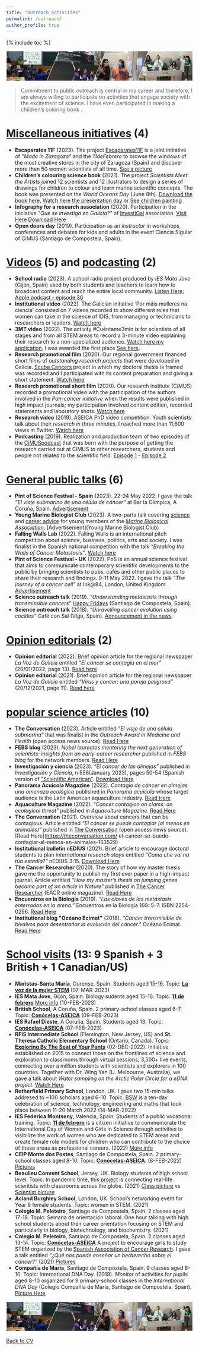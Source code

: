 ```yaml
---
title: "Outreach activities"
permalink: /outreach/
author_profile: true
---
```


{% include toc %}  

<img src='/images/Tira_FotosOutreach_AliciaLBruzos.png'> 

> Commitment to public outreach is central in my career and therefore, I am always willing to participate on activities that engage society with the excitement of science. I have even participated in making a children’s coloring book <i class="fa fa-paint-brush" aria-hidden="true"></i> .

<i class="fa fa-paint-brush" aria-hidden="true"></i> <u>Miscellaneous initiatives</u> (4)
=======
* **Escaparates 11F** (2023). The project [Escaparates11F](http://madeinzaragoza.es/blog/escaparates-11f-2023/) is a joint initiative of *"Made in Zaragoza"* and the *11deFebrero* to browse the windows of the most creative stores in the city of Zaragoza (Spain) and discover more than 50 women scientists of all time. [See a picture](https://twitter.com/madeinzaragoza/status/1621883630803877897/photo/1)  
* **Children’s colouring science book** (2021). The project *Scientists Meet the Artists* joined 12 scientists and 12 illustrators to design a series of drawings for children to colour and learn marine scientific concepts. The book was presented on the *World Oceans Day* (June 8th). [Download the book here](https://albruzos.github.io/files/outreach_2021-ScientistsMeetArtists.pdf), [Watch here the presentation day](https://tv.uvigo.es/video/60e852f1fe8ebc541a176b22) or [See children painting](https://twitter.com/campusdomar/status/1408319520893247488)
* **Infography for a research association** (2020). Participation in the iniciative _"Que se investiga en Galicia?"_ of [InvestiGal](https://investi.gal/) association. [Visit Here](https://investi.gal/divulgacion/#infografias) [Download Here](https://drive.google.com/uc?export=download&id=1NsMMFnN4FlGWwWOEYlnmfxvamcodAJmc)
* **Open doors day** (2019). Participation as an *instructor* in workshops, conferences and debates for kids and adults in the event Ciencia Sigular of CiMUS (Santiago de Compostela, Spain).

<i class="fa fa-play-circle" aria-hidden="true"></i> <u>Videos</u> (5) and <i class="fa fa-podcast" aria-hidden="true"></i> <u>podcasting</u> (2)
=======
* **School radio** (2023). A school radio project produced by *IES Mata Jove* (Gijón, Spain) used by both students and teachers to learn how to broadcast content and reach the entire local community. [Listen Here: Apple podcast - episode 36](https://podcasts.apple.com/es/podcast/ep-36-mujer-y-ciencia-entrevista-a-alicia-l%C3%B3pez-con/id1555213649?i=1000606561029)
* **Institutional video** (2022). The Galician initiative ‘Por máis mulleres na ciencia’ consisted on 7 videos recorded to show different roles that women can take in the science of IDIS, from managing or technicians to researchers or leaders. [Watch here](https://youtu.be/npxiCJKXCGo)
* **3MT video** (2022). The activity #Cuéntame3min is for scientists of all stages and from all STEM areas to record a 3-minute video explaining their research to a non-specialized audience. [Watch here my application](https://www.youtube.com/watch?v=2TYl6BZ-_SA), I was awarded the first place [See here](https://albruzos.github.io/awardsgrants/awards/).  
* **Research promotional film** (2020). Our regional government financed short films of *outstanding research projects* that were developed in Galicia. [Scuba Cancers](http://www.scubacancers.org/) project in which my doctoral thesis is framed was recorded and I participated with its content preparation and giving a short statement. [Watch here](https://www.youtube.com/watch?v=Ig3-LggH9Rs)
* **Research promotional short film** (2020). Our research institute (CiMUS) recorded a promotional video with the participation of the authors involved in the *Pan-cancer initiative* when the results were published in high impact journals; my participation involved content edition, recorded statements and laboratory shots. [Watch here](https://www.youtube.com/watch?v=1fm9kL94xn0)
* **Research video** (2019). ASEICA PhD video competition. Youth scientists talk about their *research in three minutes*, I reached more than 11,600 views in Twitter. [Watch here](www.twitter.com/BruzosAliciaL/status/1196606566365089792)
* **Podcasting** (2019). Realization and production team of two episodes of the [CiMUSpodcast](https://www.ivoox.com/podcast-cimus-podcast_sq_f1817120_1.html) that was born with the purpose of getting the research carried out at CiMUS to other researchers, students and people not related to the scientific field. [Episode 1](https://www.ivoox.com/capitulo-1-autismo-audios-mp3_rf_45092632_1.html) - [Episode 2](https://www.ivoox.com/capitulo-2-cancer-audios-mp3_rf_47395915_1.html)   


<i class="fa fa-users" aria-hidden="true"></i> <u>General public talks</u> (6) 
=======
* **Pint of Science Festival - Spain** (2023). 22-24 May 2022. I gave the talk *“El viaje submarino de una célula de cáncer”* at Bar la Olímpica, A Coruña, Spain. [Advertisement](https://pintofscience.es/event/el-viaje-submarino-de-una-celula-de-cancer)
* **Young Marine Biologist Club** (2023). A two-parts talk covering [science](https://mymba.mba.ac.uk/resource/young-marine-biologist-club-the-underwater-journey-of-cancer-metastasis.html) and [career advice](https://mymba.mba.ac.uk/resource/young-marine-biologist-club-marine-cancer-career-advice.html) for young members of the [*Marine Biological Association*](https://www.mba.ac.uk/). [Advertisement](Young Marine Biologist Club)
* **Falling Walls Lab** (2022). Falling Walls is an international pitch competition about science, business, politics, arts and society. I was finalist in the Spanish national competition with the talk *“Breaking the Walls of Cancer Metastasis”*. [Watch here](https://youtu.be/FkpKAjYiPqE)
* **Pint of Science Festival - UK** (2022). PoS is an annual science festival that aims to communicate contemporary scientific developments to the public by bringing scientists to pubs, cafés and other public places to share their research and findings. 9-11 May 2022. I gave the talk *“The journey of a cancer cell”* at Ink@84, London, United Kingdom. [Advertisement](https://pintofscience.co.uk/event/demystifying-diseases) 
* **Science outreach talk** (2019). *“Understanding metastasis through transmissible cancers”* [Happy Fridays](https://www.usc.es/cimus/es/HappyFridaysMay24) (Santiago de Compostela, Spain).
* **Science outreach talk** (2018). *“Unravelling cancer evolution using cockles”* Café con Sal (Vigo, Spain). [Announcement in the news](http://www.ipacuicultura.com/noticias/ultima_hora/62069/el_ciclo_de_conferencias_de_cafe_con_sal_de_la_ecimat_aborda_como_los_berberechos_pueden_ayudar_a_desentranar_la_evolucion_del_cancer.html).


<i class="fa fa-comment" aria-hidden="true"></i><u>Opinion editorials</u> (2) 
=======
* **Opinion editorial** (2022). Brief opinion article for the regional newspaper *La Voz de Galici*a entitled *“El cáncer se contagia en el mar”* (20/01/2022, page 13). [Read here](https://albruzos.github.io/files/opinion/20220120-LaVozDeGalicia-Elcancersecontagiaenelmar.jpeg)
* **Opinion editorial** (2021). Brief opinion article for the regional newspaper *La Voz de Galicia* entitled *“Virus y cancer: una pareja peligrosa”* (20/12/2021, page 11). [Read here](https://albruzos.github.io/files/opinion/20211220-LaVozDeGalicia-VirusyCancer.pdf)

  
<i class="fa fa-book" aria-hidden="true"></i> <u>popular science articles</u> (10)  
=======
* **The Conversation** (2023). Article entitled *“El viaje de una célula submarina”* that was finalist in the *Outreach Award in Medicine and Health* (open access news source). [Read Here](https://theconversation.com/el-viaje-submarino-de-la-metastasis-209399)
* **FEBS blog** (2023). *Nobel laureates mentoring the next generation of scientists: insights from an early-career researcher* published in *FEBS blog* for the network members. [Read Here](https://network.febs.org/posts/nobel-laureates-mentoring-the-next-generation-of-scientists-insights-from-an-early-career-researcher) 
* **Investigación y ciencia** (2023). *“El cáncer de las almejas”* published in *Investigación y Ciencia*, n 556(January 2023), pages 50-54 (Spanish version of ["Scientific American"](https://www.scientificamerican.com/). [Download Here](https://ALBruzos.github.io/files/Investigacion-y-ciencia_n556.pdf)  
* **Panorama Acuicola Magazine** (2022). *Contagio de cáncer en almejas: una amenaza ecológica* published in *Panorama acuicola* whose target audience is the Latin American aquaculture industry. [Read Here](https://panoramaacuicola.com/2022/06/30/contagio-de-cancer-en-almejas-una-amenaza-ecologica/)
* **Aquaculture Magazine** (2022). *"Cancer contagion on clams: an ecological threat"* published in *Aquaculture Magazine*. [Read Here](https://aquaculturemag.com/2022/05/18/cancer-contagion-on-clams-an-ecological-threat/)
* **The Conversation** (2021). Overview about cancers that can be contagious. Article entitled *“El cáncer se puede contagiar (al menos en animales)”* published in [The Conversation](https://theconversation.com/es) (open access news source). [Read Here](https://theconversation.com/
el-cancer-se-puede-contagiar-al-menos-en-animales-163529)
* **Institutional bulletin nEDIUS** (2021). Brief article to encourage doctoral students to plan *international research stays* entitled *“Como che vai na túa estadía?”* nEDIUS 3:15. [Download Here](https://albruzos.github.io/files/outreach_2021-nEDIUS-researchstays.pdf)
* **The Cancer Researcher** (2020). The story of how my master thesis gave me the opportunity to publish my first ever paper in a high-impact journal. Article entitled *“How my master’s thesis on jumping genes became part of an article in Nature”* published in [The Cancer Researcher](https://www.eacr.org/magazine) (EACR online magazine). [Read Here](https://magazine.eacr.org/how-my-masters-thesis-on-jumping-genes-became-part-of-an-article-in-nature/)
* **Encuentros en la Biología** (2019). *“Las claves de las metástasis enterradas en la arena.”* Encuentros en la Biología 169: 5–7. ISBN 2254-0296. [Read Here](https://dialnet.unirioja.es/ejemplar/542832)
* **Institutional blog "Océano Ecimat"** (2018). *“Cáncer transmisible de bivalvos para desentrañar la evolución del cáncer.”* Océano Ecimat. [Read Here](https://oceanoecimat.wordpress.com/2018/05/11/cancer-transmisible-de-bivalvos-para-desentranar-la-evolucion-del-cancer/)


<i class="fa fa-university" aria-hidden="true"></i> <u>School visits</u> (13: 9 Spanish + 3 British + 1 Canadian/US)  
=======
*	**Maristas-Santa María**, Ourense, Spain. Students aged 15-16. Topic: **[La voz de la mujer STEM](https://www.prensaescuela.es/alicia-lopez-bruzos-desmonta-mitos-machistas-en-ciencia/)** (07-MAR-2023)  
* **IES Mata Jove**, Gijón, Spain. Biology sudents aged 15-16. Topic: **[11 de febrero](https://11defebrero.org/)** [More info](https://www.matajove.es/11f-dia-de-la-mujer-y-la-nina-en-la-ciencia/) (10-FEB-2023)  
* **British School**, A Coruña, Spain. 2 primary-school classes aged 6-7. Topic: **[Conócelas-ASEICA](https://www.aseica.es/arranca-la-tercera-edicion-de-conocelas)** (09-FEB-2023)  
* **IES Rafael Dieste**, A Coruña, Spain. Students aged 13. Topic: **[Conócelas-ASEICA](https://www.aseica.es/arranca-la-tercera-edicion-de-conocelas)** (07-FEB-2023)  
* **RFIS Intermediate School** (Flemington, New Jersey, US) and **St. Theresa Catholic Elementary School** (Ontario, Canada). Topic: **[Exploring By The Seat of Your Pants](https://www.exploringbytheseat.com/)** (02-DEC-2022). Initiative established on 2015 to connect those on the frontlines of science and exploration to classrooms through virtual sessions; 3,500+ live events, connecting over a million students with scientists and explorers in 100 countries. Together with Dr. Wing Yan (U. Melbourne, Australia), we gave a talk about *Water sampling on the Arctic Polar Circle for a eDNA project*. [Watch Here](https://www.youtube.com/watch?v=G0H7d5mPJZs)  
* **Rotherfield Primary School**, London, UK. I gave two 15-min talks addresed to ~100 scholars aged 6-10. Topic: [BSW](https://www.britishscienceweek.org/) is a ten-day celebration of science, technology, engineering and maths that took place between 11-20 March 2022 (14-MAR-2022)  
* **IES Federica Montseny**, Valencia, Spain. Students of a public vocational training. Topic: **[11 de febrero](https://11defebrero.org/)** is a citizen initiative to commemorate the International Day of Women and Girls in Science through activities to visibilize the work of women who are dedicated to STEM areas and create female role models for children who can contribute to the choice of these areas as professional careers. (2022) [More info](https://twitter.com/BruzosAliciaL/status/1491803176248381440)  
* **CEIP Monte dos Postes**, Santiago de Compostela, Spain. 2 primary-school classes aged 8-10. Topic: **[Conócelas-ASEICA](https://www.aseica.es/arranca-la-tercera-edicion-de-conocelas)**. (8-FEB-2022) [Pictures](https://twitter.com/BruzosAliciaL/status/1491178436244930561)  
* **Beaulieu Convent School**, Jersey, UK. Biology students of high school level. Topic: In pandemic time, this [project](https://www.skypeascientist.com/) is connecting real-life scientists with classrooms across the globe. (2021) [Class picture](https://twitter.com/BeaulieuBio/status/1471792405150056453) vs [Scientist picture](https://twitter.com/BruzosAliciaL/status/1471848905054863364/photo/1)  
* **Acland Burghley School**, London, UK. School’s networking event for Year 9 female students. Topic: women in STEM. (2021)  
*	**Colegio M. Peleteiro**, Santiago de Compostela, Spain. 2 classes aged 17-18. Topic: Semana de orientación laboral. One hour talking with high school students about their career orientation focusing on STEM and particularly in biology, biotechnology, and biochemistry. (2021)  
*	**Colegio M. Peleteiro**, Santiago de Compostela, Spain. 2 classes aged 13-14. Topic: **[Conócelas-ASEICA](https://www.aseica.es/arranca-la-tercera-edicion-de-conocelas)** A project to encourage girls to study STEM organized by the [Spanish Association of Cancer Research](https://www.aseica.es). I gave a talk entitled *"¿Qué nos puede enseñar un berberecho sobre el cáncer?"* (2021) [Pictures](https://twitter.com/ASEICAnews/status/1369634686918660102)  
*	**Compañía de María**, Santiago de Compostela, Spain. 9 classes aged 8-10. Topic: International DNA Day. (2019). *Monitor* of activities for pupils aged 8-10 organized for 9 primary-school classes in the *International DNA Day* (Colegio Compañía de María, Santiago de Compostela, Spain). [Picture Here](https://twitter.com/BruzosAliciaL/status/1121533459720286209)


<img src='/images/Tira_FotosOutreach_AliciaLBruzos.png'> 

[Back to CV](https://albruzos.github.io/cv/)
